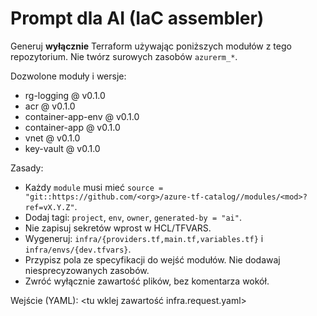# Prompt dla AI (IaC assembler)


Generuj **wyłącznie** Terraform używając poniższych modułów z tego repozytorium. Nie twórz surowych zasobów `azurerm_*`.


Dozwolone moduły i wersje:
- rg-logging @ v0.1.0
- acr @ v0.1.0
- container-app-env @ v0.1.0
- container-app @ v0.1.0
- vnet @ v0.1.0
- key-vault @ v0.1.0


Zasady:
- Każdy `module` musi mieć `source = "git::https://github.com/<org>/azure-tf-catalog//modules/<mod>?ref=vX.Y.Z"`.
- Dodaj tagi: `project`, `env`, `owner`, `generated-by = "ai"`.
- Nie zapisuj sekretów wprost w HCL/TFVARS.
- Wygeneruj: `infra/{providers.tf,main.tf,variables.tf}` i `infra/envs/{dev.tfvars}`.
- Przypisz pola ze specyfikacji do wejść modułów. Nie dodawaj niesprecyzowanych zasobów.
- Zwróć wyłącznie zawartość plików, bez komentarza wokół.


Wejście (YAML):
<tu wklej zawartość infra.request.yaml>